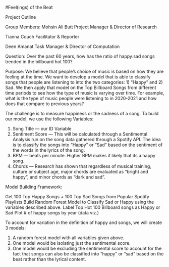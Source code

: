 #Feel(ings) of the Beat

Project Outline

Group Members:
Mohsin Ali Butt
Project Manager & Director of Research

Tianna Couch
Facilitator & Reporter

Deen Amanat
Task Manager & Director of Computation


Question: Over the past 60 years, how has the ratio of happy:sad songs trended in the billboard hot 100? 

Purpose: We believe that people’s choice of music is based on how they are feeling at the time. We want to develop a model that is able to classify songs that people are listening to into the two categories: 1) “Happy” and 2) Sad. We then apply that model on the Top Billboard Songs from different time periods to see how the type of music is varying over time. For example, what is the type of music people were listening to in 2020-2021 and how does that compare to previous years?

The challenge is to measure happiness or the sadness of a song. To build our model, we use the following Variables:

1) Song Title — our ID Variable
2) Sentiment Score —  This will be calculated through a Sentimental Analysis run on the song data gathered through a Spotify API. The idea is to classify the songs into “Happy” or “Sad” based on the sentiment of the words in the lyrics of the song.  
3) BPM — beats per minute. Higher BPM makes it likely that its a happy song. 
4) Chords — Research has shown that regardless of musical training, culture or subject age, major chords are evaluated as “bright and happy”, and minor chords as “dark and sad”.

Model Building Framework:

Get 100 Top Happy Songs + 100 Top Sad Songs from Popular Spotify Playlists
Build Random Forest Model to Classify Sad or Happy using the variables described above.
Label Top Hot 100 Billboard songs as Happy or Sad
Plot # of happy songs by year (data viz.)

To account for variation in the definition of happy and songs, we will create 3 models:

1) A random forest model with all variables given above. 
2) One model would be isolating just the sentimental score. 
3) One model would be excluding the sentimental score to account for the fact that songs can also be classified into “happy” or “sad” based on the beat rather than the lyrical content. 
